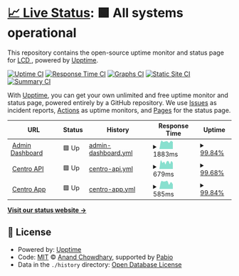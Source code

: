 # [📈 Live Status](https://LightingControl.github.io/devmonitor): <!--live status--> **🟩 All systems operational**

This repository contains the open-source uptime monitor and status page for [LCD ](https://LightingControl.github.io/devmonitor), powered by [Upptime](https://github.com/upptime/upptime).

[![Uptime CI](https://github.com/LightingControl/devmonitor/workflows/Uptime%20CI/badge.svg)](https://github.com/LightingControl/devmonitor/actions?query=workflow%3A%22Uptime+CI%22)
[![Response Time CI](https://github.com/LightingControl/devmonitor/workflows/Response%20Time%20CI/badge.svg)](https://github.com/LightingControl/devmonitor/actions?query=workflow%3A%22Response+Time+CI%22)
[![Graphs CI](https://github.com/LightingControl/devmonitor/workflows/Graphs%20CI/badge.svg)](https://github.com/LightingControl/devmonitor/actions?query=workflow%3A%22Graphs+CI%22)
[![Static Site CI](https://github.com/LightingControl/devmonitor/workflows/Static%20Site%20CI/badge.svg)](https://github.com/LightingControl/devmonitor/actions?query=workflow%3A%22Static+Site+CI%22)
[![Summary CI](https://github.com/LightingControl/devmonitor/workflows/Summary%20CI/badge.svg)](https://github.com/LightingControl/devmonitor/actions?query=workflow%3A%22Summary+CI%22)

With [Upptime](https://upptime.js.org), you can get your own unlimited and free uptime monitor and status page, powered entirely by a GitHub repository. We use [Issues](https://github.com/LightingControl/devmonitor/issues) as incident reports, [Actions](https://github.com/LightingControl/devmonitor/actions) as uptime monitors, and [Pages](https://LightingControl.github.io/devmonitor) for the status page.

<!--start: status pages-->
<!-- This summary is generated by Upptime (https://github.com/upptime/upptime) -->
<!-- Do not edit this manually, your changes will be overwritten -->
<!-- prettier-ignore -->
| URL | Status | History | Response Time | Uptime |
| --- | ------ | ------- | ------------- | ------ |
| <img alt="" src="https://cms.centro.network/uploads/logo_white_db1ba5c6ba.png" height="13"> [Admin Dashboard](https://main.centro.network) | 🟩 Up | [admin-dashboard.yml](https://github.com/LightingControl/Centro-Status/commits/HEAD/history/admin-dashboard.yml) | <details><summary><img alt="Response time graph" src="./graphs/admin-dashboard/response-time-week.png" height="20"> 1883ms</summary><br><a href="https://status.centro.network/history/admin-dashboard"><img alt="Response time 1829" src="https://img.shields.io/endpoint?url=https%3A%2F%2Fraw.githubusercontent.com%2FLightingControl%2FCentro-Status%2FHEAD%2Fapi%2Fadmin-dashboard%2Fresponse-time.json"></a><br><a href="https://status.centro.network/history/admin-dashboard"><img alt="24-hour response time 1616" src="https://img.shields.io/endpoint?url=https%3A%2F%2Fraw.githubusercontent.com%2FLightingControl%2FCentro-Status%2FHEAD%2Fapi%2Fadmin-dashboard%2Fresponse-time-day.json"></a><br><a href="https://status.centro.network/history/admin-dashboard"><img alt="7-day response time 1883" src="https://img.shields.io/endpoint?url=https%3A%2F%2Fraw.githubusercontent.com%2FLightingControl%2FCentro-Status%2FHEAD%2Fapi%2Fadmin-dashboard%2Fresponse-time-week.json"></a><br><a href="https://status.centro.network/history/admin-dashboard"><img alt="30-day response time 1893" src="https://img.shields.io/endpoint?url=https%3A%2F%2Fraw.githubusercontent.com%2FLightingControl%2FCentro-Status%2FHEAD%2Fapi%2Fadmin-dashboard%2Fresponse-time-month.json"></a><br><a href="https://status.centro.network/history/admin-dashboard"><img alt="1-year response time 1829" src="https://img.shields.io/endpoint?url=https%3A%2F%2Fraw.githubusercontent.com%2FLightingControl%2FCentro-Status%2FHEAD%2Fapi%2Fadmin-dashboard%2Fresponse-time-year.json"></a></details> | <details><summary><a href="https://status.centro.network/history/admin-dashboard">99.84%</a></summary><a href="https://status.centro.network/history/admin-dashboard"><img alt="All-time uptime 99.92%" src="https://img.shields.io/endpoint?url=https%3A%2F%2Fraw.githubusercontent.com%2FLightingControl%2FCentro-Status%2FHEAD%2Fapi%2Fadmin-dashboard%2Fuptime.json"></a><br><a href="https://status.centro.network/history/admin-dashboard"><img alt="24-hour uptime 98.86%" src="https://img.shields.io/endpoint?url=https%3A%2F%2Fraw.githubusercontent.com%2FLightingControl%2FCentro-Status%2FHEAD%2Fapi%2Fadmin-dashboard%2Fuptime-day.json"></a><br><a href="https://status.centro.network/history/admin-dashboard"><img alt="7-day uptime 99.84%" src="https://img.shields.io/endpoint?url=https%3A%2F%2Fraw.githubusercontent.com%2FLightingControl%2FCentro-Status%2FHEAD%2Fapi%2Fadmin-dashboard%2Fuptime-week.json"></a><br><a href="https://status.centro.network/history/admin-dashboard"><img alt="30-day uptime 99.96%" src="https://img.shields.io/endpoint?url=https%3A%2F%2Fraw.githubusercontent.com%2FLightingControl%2FCentro-Status%2FHEAD%2Fapi%2Fadmin-dashboard%2Fuptime-month.json"></a><br><a href="https://status.centro.network/history/admin-dashboard"><img alt="1-year uptime 99.92%" src="https://img.shields.io/endpoint?url=https%3A%2F%2Fraw.githubusercontent.com%2FLightingControl%2FCentro-Status%2FHEAD%2Fapi%2Fadmin-dashboard%2Fuptime-year.json"></a></details>
| <img alt="" src="https://cms.centro.network/uploads/logo_white_db1ba5c6ba.png" height="13"> [Centro API](https://api.centro.network/api/Public/Versions) | 🟩 Up | [centro-api.yml](https://github.com/LightingControl/Centro-Status/commits/HEAD/history/centro-api.yml) | <details><summary><img alt="Response time graph" src="./graphs/centro-api/response-time-week.png" height="20"> 679ms</summary><br><a href="https://status.centro.network/history/centro-api"><img alt="Response time 718" src="https://img.shields.io/endpoint?url=https%3A%2F%2Fraw.githubusercontent.com%2FLightingControl%2FCentro-Status%2FHEAD%2Fapi%2Fcentro-api%2Fresponse-time.json"></a><br><a href="https://status.centro.network/history/centro-api"><img alt="24-hour response time 761" src="https://img.shields.io/endpoint?url=https%3A%2F%2Fraw.githubusercontent.com%2FLightingControl%2FCentro-Status%2FHEAD%2Fapi%2Fcentro-api%2Fresponse-time-day.json"></a><br><a href="https://status.centro.network/history/centro-api"><img alt="7-day response time 679" src="https://img.shields.io/endpoint?url=https%3A%2F%2Fraw.githubusercontent.com%2FLightingControl%2FCentro-Status%2FHEAD%2Fapi%2Fcentro-api%2Fresponse-time-week.json"></a><br><a href="https://status.centro.network/history/centro-api"><img alt="30-day response time 670" src="https://img.shields.io/endpoint?url=https%3A%2F%2Fraw.githubusercontent.com%2FLightingControl%2FCentro-Status%2FHEAD%2Fapi%2Fcentro-api%2Fresponse-time-month.json"></a><br><a href="https://status.centro.network/history/centro-api"><img alt="1-year response time 718" src="https://img.shields.io/endpoint?url=https%3A%2F%2Fraw.githubusercontent.com%2FLightingControl%2FCentro-Status%2FHEAD%2Fapi%2Fcentro-api%2Fresponse-time-year.json"></a></details> | <details><summary><a href="https://status.centro.network/history/centro-api">99.68%</a></summary><a href="https://status.centro.network/history/centro-api"><img alt="All-time uptime 99.92%" src="https://img.shields.io/endpoint?url=https%3A%2F%2Fraw.githubusercontent.com%2FLightingControl%2FCentro-Status%2FHEAD%2Fapi%2Fcentro-api%2Fuptime.json"></a><br><a href="https://status.centro.network/history/centro-api"><img alt="24-hour uptime 98.86%" src="https://img.shields.io/endpoint?url=https%3A%2F%2Fraw.githubusercontent.com%2FLightingControl%2FCentro-Status%2FHEAD%2Fapi%2Fcentro-api%2Fuptime-day.json"></a><br><a href="https://status.centro.network/history/centro-api"><img alt="7-day uptime 99.68%" src="https://img.shields.io/endpoint?url=https%3A%2F%2Fraw.githubusercontent.com%2FLightingControl%2FCentro-Status%2FHEAD%2Fapi%2Fcentro-api%2Fuptime-week.json"></a><br><a href="https://status.centro.network/history/centro-api"><img alt="30-day uptime 99.83%" src="https://img.shields.io/endpoint?url=https%3A%2F%2Fraw.githubusercontent.com%2FLightingControl%2FCentro-Status%2FHEAD%2Fapi%2Fcentro-api%2Fuptime-month.json"></a><br><a href="https://status.centro.network/history/centro-api"><img alt="1-year uptime 99.92%" src="https://img.shields.io/endpoint?url=https%3A%2F%2Fraw.githubusercontent.com%2FLightingControl%2FCentro-Status%2FHEAD%2Fapi%2Fcentro-api%2Fuptime-year.json"></a></details>
| <img alt="" src="https://cms.centro.network/uploads/logo_white_db1ba5c6ba.png" height="13"> [Centro App](https://app.centro.network) | 🟩 Up | [centro-app.yml](https://github.com/LightingControl/Centro-Status/commits/HEAD/history/centro-app.yml) | <details><summary><img alt="Response time graph" src="./graphs/centro-app/response-time-week.png" height="20"> 585ms</summary><br><a href="https://status.centro.network/history/centro-app"><img alt="Response time 610" src="https://img.shields.io/endpoint?url=https%3A%2F%2Fraw.githubusercontent.com%2FLightingControl%2FCentro-Status%2FHEAD%2Fapi%2Fcentro-app%2Fresponse-time.json"></a><br><a href="https://status.centro.network/history/centro-app"><img alt="24-hour response time 618" src="https://img.shields.io/endpoint?url=https%3A%2F%2Fraw.githubusercontent.com%2FLightingControl%2FCentro-Status%2FHEAD%2Fapi%2Fcentro-app%2Fresponse-time-day.json"></a><br><a href="https://status.centro.network/history/centro-app"><img alt="7-day response time 585" src="https://img.shields.io/endpoint?url=https%3A%2F%2Fraw.githubusercontent.com%2FLightingControl%2FCentro-Status%2FHEAD%2Fapi%2Fcentro-app%2Fresponse-time-week.json"></a><br><a href="https://status.centro.network/history/centro-app"><img alt="30-day response time 532" src="https://img.shields.io/endpoint?url=https%3A%2F%2Fraw.githubusercontent.com%2FLightingControl%2FCentro-Status%2FHEAD%2Fapi%2Fcentro-app%2Fresponse-time-month.json"></a><br><a href="https://status.centro.network/history/centro-app"><img alt="1-year response time 610" src="https://img.shields.io/endpoint?url=https%3A%2F%2Fraw.githubusercontent.com%2FLightingControl%2FCentro-Status%2FHEAD%2Fapi%2Fcentro-app%2Fresponse-time-year.json"></a></details> | <details><summary><a href="https://status.centro.network/history/centro-app">99.84%</a></summary><a href="https://status.centro.network/history/centro-app"><img alt="All-time uptime 99.96%" src="https://img.shields.io/endpoint?url=https%3A%2F%2Fraw.githubusercontent.com%2FLightingControl%2FCentro-Status%2FHEAD%2Fapi%2Fcentro-app%2Fuptime.json"></a><br><a href="https://status.centro.network/history/centro-app"><img alt="24-hour uptime 98.86%" src="https://img.shields.io/endpoint?url=https%3A%2F%2Fraw.githubusercontent.com%2FLightingControl%2FCentro-Status%2FHEAD%2Fapi%2Fcentro-app%2Fuptime-day.json"></a><br><a href="https://status.centro.network/history/centro-app"><img alt="7-day uptime 99.84%" src="https://img.shields.io/endpoint?url=https%3A%2F%2Fraw.githubusercontent.com%2FLightingControl%2FCentro-Status%2FHEAD%2Fapi%2Fcentro-app%2Fuptime-week.json"></a><br><a href="https://status.centro.network/history/centro-app"><img alt="30-day uptime 99.96%" src="https://img.shields.io/endpoint?url=https%3A%2F%2Fraw.githubusercontent.com%2FLightingControl%2FCentro-Status%2FHEAD%2Fapi%2Fcentro-app%2Fuptime-month.json"></a><br><a href="https://status.centro.network/history/centro-app"><img alt="1-year uptime 99.96%" src="https://img.shields.io/endpoint?url=https%3A%2F%2Fraw.githubusercontent.com%2FLightingControl%2FCentro-Status%2FHEAD%2Fapi%2Fcentro-app%2Fuptime-year.json"></a></details>

<!--end: status pages-->

[**Visit our status website →**](https://LightingControl.github.io/devmonitor)

## 📄 License

- Powered by: [Upptime](https://github.com/upptime/upptime)
- Code: [MIT](./LICENSE) © [Anand Chowdhary](https://anandchowdhary.com), supported by [Pabio](https://pabio.com)
- Data in the `./history` directory: [Open Database License](https://opendatacommons.org/licenses/odbl/1-0/)
